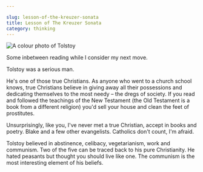 ```yaml
---

slug: lesson-of-the-kreuzer-sonata
title: Lesson of The Kreuzer Sonata
category: thinking
---
```


![A colour photo of Tolstoy](http://upload.wikimedia.org/wikipedia/commons/c/c6/L.N.Tolstoy_Prokudin-Gorsky.jpg)

Some inbetween reading while I consider my next move.

Tolstoy was a serious man.

He's one of those true Christians. As anyone who went to a church school knows, true Christians believe in giving away all their possessions and dedicating themselves to the most needy – the dregs of society. If you read and followed the teachings of the New Testament (the Old Testament is a book from a different religion) you'd sell your house and clean the feet of prostitutes.

Unsurprisingly, like you, I've never met a true Christian, accept in books and poetry. Blake and a few other evangelists. Catholics don't count, I'm afraid.

Tolstoy believed in abstinence, celibacy, vegetarianism, work and communism. Two of the five can be traced back to his pure Christianity. He hated peasants but thought you should live like one. The communism is the most interesting element of his beliefs.
